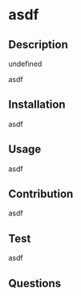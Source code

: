 # asdf
 
 ## Description

 undefined

asdf

## Installation

asdf

## Usage 

asdf

## Contribution

asdf

## Test 

asdf

## Questions


  
   
